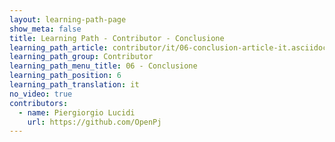 ```yaml
---
layout: learning-path-page
show_meta: false
title: Learning Path - Contributor - Conclusione
learning_path_article: contributor/it/06-conclusion-article-it.asciidoc
learning_path_group: Contributor
learning_path_menu_title: 06 - Conclusione
learning_path_position: 6
learning_path_translation: it
no_video: true
contributors:
  - name: Piergiorgio Lucidi
    url: https://github.com/OpenPj
---
```

<!--- This file autogenerated from https://github.com/InnerSourceCommons/InnerSourceLearningPath/blob/master/scripts/generate_learning_path_markdown.js -->